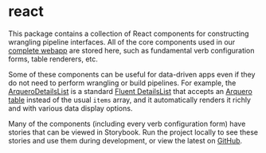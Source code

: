# react

This package contains a collection of React components for constructing wrangling pipeline interfaces. All of the core components used in our [complete webapp](../webapp/) are stored here, such as fundamental verb configuration forms, table renderers, etc.

Some of these components can be useful for data-driven apps even if they do not need to perform wrangling or build pipelines. For example, the [ArqueroDetailsList](./docs/markdown/react.arquerodetailslistprops.md) is a standard [Fluent DetailsList](https://developer.microsoft.com/en-us/fluentui#/controls/web/detailslist) that accepts an [Arquero table](https://uwdata.github.io/arquero/api/table) instead of the usual `items` array, and it automatically renders it richly and with various data display options.

Many of the components (including every verb configuration form) have stories that can be viewed in Storybook. Run the project locally to see these stories and use them during development, or view the latest on [GitHub](https://microsoft.github.io/datashaper/storybook/).